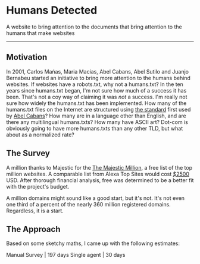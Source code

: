 # Humans Detected

A website to bring attention to the documents that bring attention to the humans that make websites

---

## Motivation

In 2001, Carlos Mańas, Maria Macias, Abel Cabans, Abel Sutilo and Juanjo Bernabeu started an initiative to bring more attention to the humans behind websites. If websites have a robots.txt, why not a humans.txt? In the ten years since humans.txt began, I'm not sure how much of a success it has been. That's not a coy way of claiming it was *not* a success. I'm really not sure how widely the humans.txt has been implemented. How many of the humans.txt files on the Internet are structured using [the standard] first used by [Abel Cabans]? How many are in a language other than English, and are there any multilingual humans.txts? How many have ASCII art? Dot-com is obviously going to have more humans.txts than any other TLD, but what about as a normalized rate?

## The Survey

A million thanks to Majestic for the [The Majestic Million], a free list of the top million websites. A comparable list from Alexa Top Sites would cost [$2500] USD. After thorough financial analysis, free was determined to be a better fit with the project's budget.

A million domains might sound like a good start, but it's not. It's not even one third of a percent of the nearly 360 million registered domains. Regardless, it is a start.

## The Approach

Based on some sketchy maths, I came up with the following estimates:

Manual Survey | 197 days
Single agent | 30 days

[$2500]: https://aws.amazon.com/marketplace/pp/B07QK2XWNV?ref_=srh_res_product_title
[Abel Cabans]: https://humanstxt.org/humans.txt
[The Majestic Million]: https://majestic.com/reports/majestic-million
[the standard]: https://humanstxt.org/Standard.html

